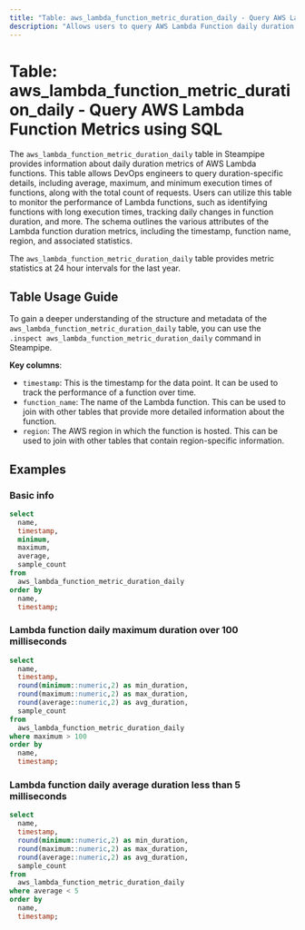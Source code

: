 ```yaml
---
title: "Table: aws_lambda_function_metric_duration_daily - Query AWS Lambda Function Metrics using SQL"
description: "Allows users to query AWS Lambda Function daily duration metrics."
---
```


# Table: aws_lambda_function_metric_duration_daily - Query AWS Lambda Function Metrics using SQL

The `aws_lambda_function_metric_duration_daily` table in Steampipe provides information about daily duration metrics of AWS Lambda functions. This table allows DevOps engineers to query duration-specific details, including average, maximum, and minimum execution times of functions, along with the total count of requests. Users can utilize this table to monitor the performance of Lambda functions, such as identifying functions with long execution times, tracking daily changes in function duration, and more. The schema outlines the various attributes of the Lambda function duration metrics, including the timestamp, function name, region, and associated statistics.

The `aws_lambda_function_metric_duration_daily` table provides metric statistics at 24 hour intervals for the last year.

## Table Usage Guide

To gain a deeper understanding of the structure and metadata of the `aws_lambda_function_metric_duration_daily` table, you can use the `.inspect aws_lambda_function_metric_duration_daily` command in Steampipe.

**Key columns**:

- `timestamp`: This is the timestamp for the data point. It can be used to track the performance of a function over time.
- `function_name`: The name of the Lambda function. This can be used to join with other tables that provide more detailed information about the function.
- `region`: The AWS region in which the function is hosted. This can be used to join with other tables that contain region-specific information.

## Examples

### Basic info

```sql
select
  name,
  timestamp,
  minimum,
  maximum,
  average,
  sample_count
from
  aws_lambda_function_metric_duration_daily
order by
  name,
  timestamp;
```

### Lambda function daily maximum duration over 100 milliseconds

```sql
select
  name,
  timestamp,
  round(minimum::numeric,2) as min_duration,
  round(maximum::numeric,2) as max_duration,
  round(average::numeric,2) as avg_duration,
  sample_count
from
  aws_lambda_function_metric_duration_daily
where maximum > 100
order by
  name,
  timestamp;
```

### Lambda function daily average duration less than 5 milliseconds

```sql
select
  name,
  timestamp,
  round(minimum::numeric,2) as min_duration,
  round(maximum::numeric,2) as max_duration,
  round(average::numeric,2) as avg_duration,
  sample_count
from
  aws_lambda_function_metric_duration_daily
where average < 5
order by
  name,
  timestamp;
```